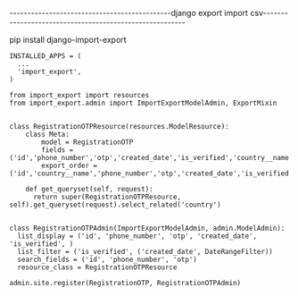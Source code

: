 ---------------------------------------------django export import csv--------------------------------------------------------

pip install django-import-export
  
    INSTALLED_APPS = (
      ...
      'import_export',
    )

    from import_export import resources
    from import_export.admin import ImportExportModelAdmin, ExportMixin


    class RegistrationOTPResource(resources.ModelResource):
        class Meta:
            model = RegistrationOTP
            fields = ('id','phone_number','otp','created_date','is_verified','country__name')
            export_order = ('id','country__name','phone_number','otp','created_date','is_verified')

        def get_queryset(self, request):
          return super(RegistrationOTPResource, self).get_queryset(request).select_related('country')


    class RegistrationOTPAdmin(ImportExportModelAdmin, admin.ModelAdmin):
      list_display = ('id', 'phone_number', 'otp', 'created_date', 'is_verified', )
      list_filter = ('is_verified', ('created_date', DateRangeFilter))
      search_fields = ('id', 'phone_number', 'otp')
      resource_class = RegistrationOTPResource

    admin.site.register(RegistrationOTP, RegistrationOTPAdmin)
